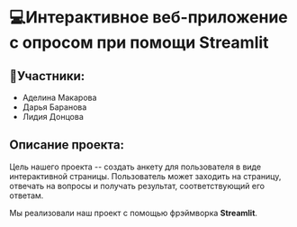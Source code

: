 # 💻Интерактивное веб-приложение с опросом при помощи Streamlit
## 🥷Участники:
- Аделина Макарова
- Дарья Баранова
- Лидия Донцова

## Описание проекта:
Цель нашего проекта -- создать анкету для пользователя в виде интерактивной страницы. Пользователь может заходить на страницу, отвечать на вопросы и получать результат, соответствующий его ответам. 

Мы реализовали наш проект с помощью фрэймворка <b>Streamlit</b>.
